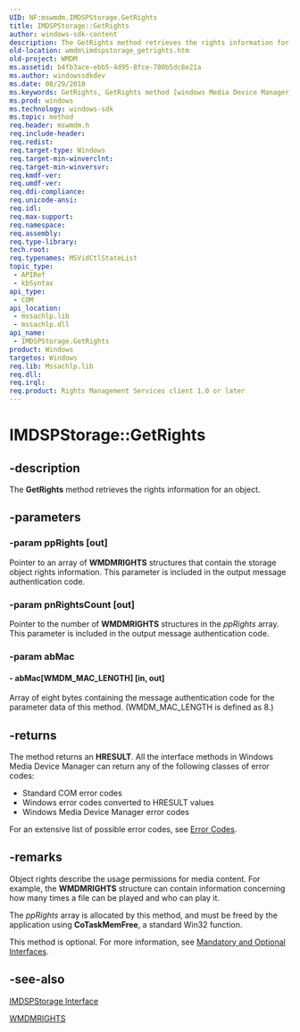```yaml
---
UID: NF:mswmdm.IMDSPStorage.GetRights
title: IMDSPStorage::GetRights
author: windows-sdk-content
description: The GetRights method retrieves the rights information for an object.
old-location: wmdm\imdspstorage_getrights.htm
old-project: WMDM
ms.assetid: b4fb3ace-ebb5-4d95-8fce-780b5dc8e21a
ms.author: windowssdkdev
ms.date: 08/29/2018
ms.keywords: GetRights, GetRights method [windows Media Device Manager], GetRights method [windows Media Device Manager],IMDSPStorage interface, IMDSPStorage interface [windows Media Device Manager],GetRights method, IMDSPStorage.GetRights, IMDSPStorage::GetRights, IMDSPStorageGetRights, mswmdm/IMDSPStorage::GetRights, wmdm.imdspstorage_getrights
ms.prod: windows
ms.technology: windows-sdk
ms.topic: method
req.header: mswmdm.h
req.include-header: 
req.redist: 
req.target-type: Windows
req.target-min-winverclnt: 
req.target-min-winversvr: 
req.kmdf-ver: 
req.umdf-ver: 
req.ddi-compliance: 
req.unicode-ansi: 
req.idl: 
req.max-support: 
req.namespace: 
req.assembly: 
req.type-library: 
tech.root: 
req.typenames: MSVidCtlStateList
topic_type:
 - APIRef
 - kbSyntax
api_type:
 - COM
api_location:
 - mssachlp.lib
 - mssachlp.dll
api_name:
 - IMDSPStorage.GetRights
product: Windows
targetos: Windows
req.lib: Mssachlp.lib
req.dll: 
req.irql: 
req.product: Rights Management Services client 1.0 or later
---
```


# IMDSPStorage::GetRights


## -description



The <b>GetRights</b> method retrieves the rights information for an object.




## -parameters




### -param ppRights [out]

Pointer to an array of <b>WMDMRIGHTS</b> structures that contain the storage object rights information. This parameter is included in the output message authentication code.


### -param pnRightsCount [out]

Pointer to the number of <b>WMDMRIGHTS</b> structures in the <i>ppRights</i> array. This parameter is included in the output message authentication code.


### -param abMac






#### - abMac[WMDM_MAC_LENGTH] [in, out]

Array of eight bytes containing the message authentication code for the parameter data of this method. (WMDM_MAC_LENGTH is defined as 8.)


## -returns



The method returns an <b>HRESULT</b>. All the interface methods in Windows Media Device Manager can return any of the following classes of error codes:

<ul>
<li>Standard COM error codes </li>
<li>Windows error codes converted to HRESULT values </li>
<li>Windows Media Device Manager error codes </li>
</ul>
For an extensive list of possible error codes, see <a href="https://msdn.microsoft.com/37e4ad70-afe9-40d6-8c4b-e5fcaa8db4ad">Error Codes</a>.




## -remarks



Object rights describe the usage permissions for media content. For example, the <b>WMDMRIGHTS</b> structure can contain information concerning how many times a file can be played and who can play it.

The <i>ppRights</i> array is allocated by this method, and must be freed by the application using <b>CoTaskMemFree</b>, a standard Win32 function.

This method is optional. For more information, see <a href="https://msdn.microsoft.com/582c9dd5-f8ab-48df-afb3-fba931ee0dea">Mandatory and Optional Interfaces</a>.




## -see-also




<a href="https://msdn.microsoft.com/f22b8a6d-7df8-4fea-9436-79b9ded25a40">IMDSPStorage Interface</a>



<a href="https://msdn.microsoft.com/1be9167b-0d20-4a17-a42b-9696ada2b539">WMDMRIGHTS</a>
 

 

